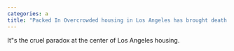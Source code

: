 ```yaml
---
categories: a
title: "Packed In Overcrowded housing in Los Angeles has brought death by design"
---
```

It"s the cruel paradox at the center of Los Angeles housing. 